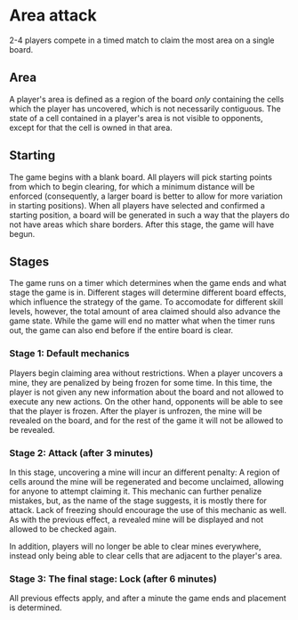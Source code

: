 # Area attack

2-4 players compete in a timed match to claim the most area on a single board. 

## Area

A player's area is defined as a region of the board *only* containing the cells which the player has
uncovered, which is not necessarily contiguous. The state of a cell contained in a player's area is
not visible to opponents, except for that the cell is owned in that area. 

## Starting

The game begins with a blank board. All players will pick starting points from which to begin
clearing, for which a minimum distance will be enforced (consequently, a larger board is better to
allow for more variation in starting positions). When all players have selected and confirmed a
starting position, a board will be generated in such a way that the players do not have areas which
share borders. After this stage, the game will have begun.

## Stages

The game runs on a timer which determines when the game ends and what stage the game is in.
Different stages will determine different board effects, which influence the strategy of the game.
To accomodate for different skill levels, however, the total amount of area claimed should also
advance the game state.  While the game will end no matter what when the timer runs out, the game
can also end before if the entire board is clear. 

### Stage 1: Default mechanics

Players begin claiming area without restrictions. When a player uncovers a mine, they are penalized
by being frozen for some time. In this time, the player is not given any new information about the
board and not allowed to execute any new actions.  On the other hand, opponents will be able to see
that the player is frozen. After the player is unfrozen, the mine will be revealed on the board, and
for the rest of the game it will not be allowed to be revealed.

### Stage 2: Attack (after 3 minutes)

In this stage, uncovering a mine will incur an different penalty: A region of cells around the mine
will be regenerated and become unclaimed, allowing for anyone to attempt claiming it. This mechanic
can further penalize mistakes, but, as the name of the stage suggests, it is mostly there for
attack. Lack of freezing should encourage the use of this mechanic as well. As with the previous
effect, a revealed mine will be displayed and not allowed to be checked again.

In addition, players will no longer be able to clear mines everywhere, instead only being able to
clear cells that are adjacent to the player's area.

### Stage 3: The final stage: Lock (after 6 minutes)

All previous effects apply, and after a minute the game ends and placement is determined. 
